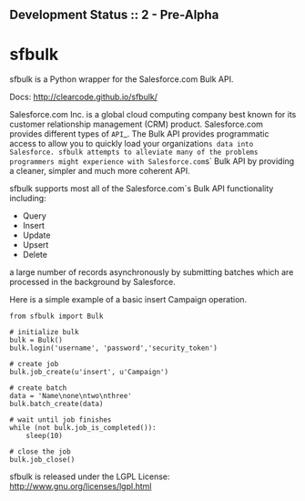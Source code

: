 Development Status :: 2 - Pre-Alpha
-----------------------------------

sfbulk
======

sfbulk is a Python wrapper for the Salesforce.com Bulk API.

Docs: http://clearcode.github.io/sfbulk/


Salesforce.com Inc. is a global cloud computing company
best known for its customer relationship management (CRM) product.
Salesforce.com provides different types of `API`_.
The Bulk API provides programmatic access to allow you to quickly load your organization`s data into Salesforce.
sfbulk attempts to alleviate many of the problems programmers might experience
with Salesforce.com`s` Bulk API by providing a 
cleaner, simpler and much more coherent API.

sfbulk supports most all of the Salesforce.com`s Bulk API functionality 
including:

- Query
- Insert
- Update
- Upsert
- Delete

a large number of records asynchronously by submitting batches
which are processed in the background by Salesforce.

Here is a simple example of a basic insert Campaign operation.

    from sfbulk import Bulk

    # initialize bulk
    bulk = Bulk()
    bulk.login('username', 'password','security_token')

    # create job
    bulk.job_create(u'insert', u'Campaign')

    # create batch
    data = 'Name\none\ntwo\nthree'
    bulk.batch_create(data)

    # wait until job finishes
    while (not bulk.job_is_completed()):
        sleep(10)

    # close the job
    bulk.job_close()


sfbulk is released under the LGPL License: http://www.gnu.org/licenses/lgpl.html
